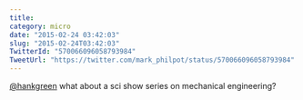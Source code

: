 ```yaml
---
title: 
category: micro
date: "2015-02-24 03:42:03"
slug: "2015-02-24T03:42:03"
TwitterId: "570066096058793984"
TweetUrl: "https://twitter.com/mark_philpot/status/570066096058793984"
---
```


[@hankgreen](https://twitter.com/hankgreen) what about a sci show series on
mechanical engineering?
